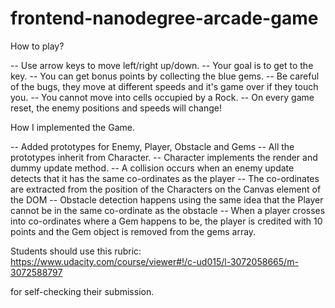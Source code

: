 frontend-nanodegree-arcade-game
===============================
How to play?

-- Use arrow keys to move left/right up/down.
-- Your goal is to get to the key.
-- You can get bonus points by collecting the blue gems.
-- Be careful of the bugs, they move at different speeds and it's game over if they touch you.
-- You cannot move into cells occupied by a Rock.
-- On every game reset, the enemy positions and speeds will change!

How I implemented the Game.

-- Added prototypes for Enemy, Player, Obstacle and Gems
-- All the prototypes inherit from Character.
-- Character implements the render and dummy update method.
-- A collision occurs when an enemy update detects that it has the same co-ordinates as the player
-- The co-ordinates are extracted from the position of the Characters on the Canvas element of the DOM
-- Obstacle detection happens using the same idea that the Player cannot be in the same co-ordinate as the obstacle
-- When a player crosses into co-ordinates where a Gem happens to be, the player is credited with 10 points and
    the Gem object is removed from the gems array.

Students should use this rubric: https://www.udacity.com/course/viewer#!/c-ud015/l-3072058665/m-3072588797

for self-checking their submission.

